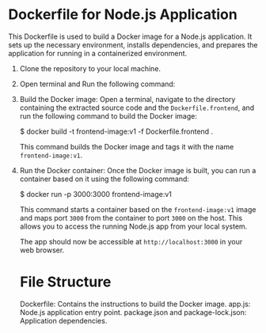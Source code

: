 # Dockerfile for Node.js Application

This Dockerfile is used to build a Docker image for a Node.js application. It sets up the necessary environment, installs dependencies, and prepares the application for running in a containerized environment.

1. Clone the repository to your local machine.
2. Open terminal and Run the following command:
3. Build the Docker image:
   Open a terminal, navigate to the directory containing the extracted source code and the `Dockerfile.frontend`, and run the following command to build the Docker image:
   
   $ docker build -t frontend-image:v1 -f Dockerfile.frontend .
 
   This command builds the Docker image and tags it with the name `frontend-image:v1`.

4. Run the Docker container:
   Once the Docker image is built, you can run a container based on it using the following command:
   
   $ docker run -p 3000:3000 frontend-image:v1

   This command starts a container based on the `frontend-image:v1` image and maps port `3000` from the container to port `3000` on the host. This allows you to access the running Node.js app  from your local system.

   The app should now be accessible at `http://localhost:3000` in your web browser.
   
   
   # File Structure

    Dockerfile: Contains the instructions to build the Docker image.
    app.js: Node.js application entry point.
    package.json and package-lock.json: Application dependencies.
